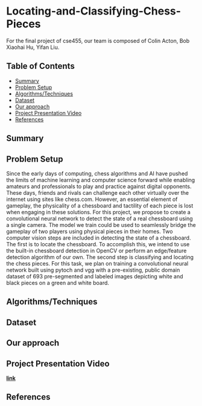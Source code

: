 # Locating-and-Classifying-Chess-Pieces
For the final project of cse455, our team is composed of Colin Acton, Bob Xiaohai Hu, Yifan Liu.

## Table of Contents

- [Summary](#Summary)
- [Problem Setup](#Problem-Setup)
- [Algorithms/Techniques](#Algorithms/Techniques)
- [Dataset](#dataset)
- [Our approach](#our-approach)
- [Project Presentation Video](#Project-Presentation-Video)
- [References](#References)

## Summary

## Problem Setup
  Since the early days of computing, chess algorithms and AI have pushed the limits of machine learning and computer science forward while enabling amateurs and professionals to play and practice against digital opponents. These days, friends and rivals can challenge each other virtually over the internet using sites like chess.com. However, an essential element of gameplay, the physicality of a chessboard and tactility of each piece is lost when engaging in these solutions. For this project, we propose to create a convolutional neural network to detect the state of a real chessboard using a single camera. The model we train could be used to seamlessly bridge the gameplay of two players using physical pieces in their homes.
  Two computer vision steps are included in detecting the state of a chessboard. The first is to locate the chessboard. To accomplish this, we intend to use the built-in chessboard detection in OpenCV or perform an edge/feature detection algorithm of our own. The second step is classifying and locating the chess pieces. For this task, we plan on training a convolutional neural network built using pytoch and vgg with a pre-existing, public domain dataset of 693 pre-segmented and labeled images depicting white and black pieces on a green and white board.
## Algorithms/Techniques

## Dataset

## Our approach

## Project Presentation Video
**[link]()**

## References
